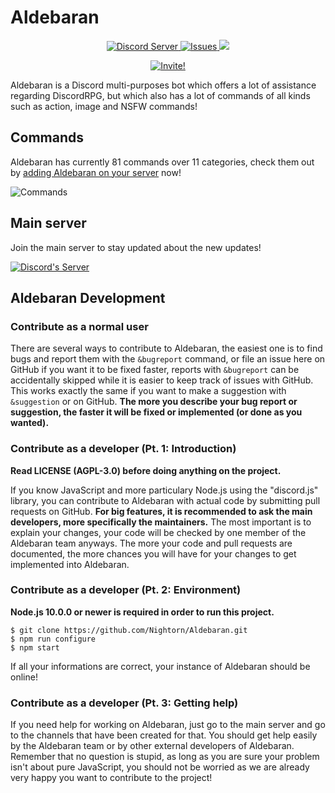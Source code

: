 # Aldebaran

<p align="center">
    <a href="https://discord.gg/3x6rXAv">
        <img src="https://discordapp.com/api/guilds/461792163525689345/widget.png?style=shield" alt="Discord Server">
    </a>     
    <a href="/issues">
        <img src="https://img.shields.io/github/issues/Nightorn/Aldebaran" alt="Issues">
    </a>
    <a href="https://www.codacy.com/app/mount2010/Aldebaran?utm_source=github.com&amp;utm_medium=referral&amp;utm_content=Nightorn/Aldebaran&amp;utm_campaign=Badge_Grade"><img src="https://api.codacy.com/project/badge/Grade/ea232f66422c49bc934cf1e1e44d28b8"/></a>
</p>

<p align="center">
    <a href="https://discordapp.com/api/oauth2/authorize?client_id=437802197539880970&permissions=126016&scope=bot">
        <img src="https://img.shields.io/badge/Invite!-brightgreen" alt="Invite!">
    </a>
</p>

Aldebaran is a Discord multi-purposes bot which offers a lot of assistance regarding DiscordRPG, but which also has a lot of commands of all kinds such as action, image and NSFW commands!

## Commands
Aldebaran has currently 81 commands over 11 categories, check them out by [adding Aldebaran on your server](https://discordapp.com/api/oauth2/authorize?client_id=437802197539880970&permissions=126016&scope=bot) now!

![Commands](https://cdn.discordapp.com/attachments/461792249080971294/612992150329753600/unknown.png "Commands")

## Main server
Join the main server to stay updated about the new updates!

[![Discord's Server](https://cdn.discordapp.com/attachments/461792249080971294/612971980299304961/unknown.png "Discord Server")](https://discord.gg/3x6rXAv)

## Aldebaran Development
### Contribute as a normal user
There are several ways to contribute to Aldebaran, the easiest one is to find bugs and report them with the `&bugreport` command, or file an issue here on GitHub if you want it to be fixed faster, reports with `&bugreport` can be accidentally skipped while it is easier to keep track of issues with GitHub. This works exactly the same if you want to make a suggestion with `&suggestion` or on GitHub. **The more you describe your bug report or suggestion, the faster it will be fixed or implemented (or done as you wanted).**
### Contribute as a developer (Pt. 1: Introduction)
**Read LICENSE (AGPL-3.0) before doing anything on the project.**

If you know JavaScript and more particulary Node.js using the "discord.js" library, you can contribute to Aldebaran with actual code by submitting pull requests on GitHub. **For big features, it is recommended to ask the main developers, more specifically the maintainers.** The most important is to explain your changes, your code will be checked by one member of the Aldebaran team anyways. The more your code and pull requests are documented, the more chances you will have for your changes to get implemented into Aldebaran.
### Contribute as a developer (Pt. 2: Environment)
**Node.js 10.0.0 or newer is required in order to run this project.**
```
$ git clone https://github.com/Nightorn/Aldebaran.git
$ npm run configure
$ npm start
```
If all your informations are correct, your instance of Aldebaran should be online!
### Contribute as a developer (Pt. 3: Getting help)
If you need help for working on Aldebaran, just go to the main server and go to the channels that have been created for that. You should get help easily by the Aldebaran team or by other external developers of Aldebaran. Remember that no question is stupid, as long as you are sure your problem isn't about pure JavaScript, you should not be worried as we are already very happy you want to contribute to the project!